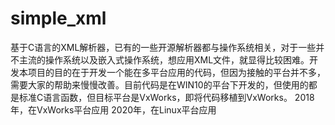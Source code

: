 # simple_xml
基于C语言的XML解析器，已有的一些开源解析器都与操作系统相关，对于一些并不主流的操作系统以及嵌入式操作系统，想应用XML文件，就显得比较困难。开发本项目的目的在于开发一个能在多平台应用的代码，但因为接触的平台并不多，需要大家的帮助来慢慢改善。目前代码是在WIN10的平台下开发的，但使用的都是标准C语言函数，但目标平台是VxWorks，即将代码移植到VxWorks。
2018年，在VxWorks平台应用
2020年，在Linux平台应用
